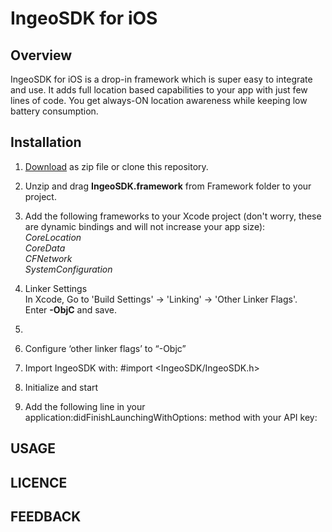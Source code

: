 # IngeoSDK for iOS

## Overview

IngeoSDK for iOS is a drop-in framework which is super easy to integrate and use.
It adds full location based capabilities to your app with just few lines of code.
You get always-ON location awareness while keeping low battery consumption.

## Installation

1. [Download](https://github.com/IngeoSDK/ingeo-ios-sdk/archive/master.zip) as zip file or clone this repository.
2. Unzip and drag **IngeoSDK.framework** from Framework folder to your project.
3. Add the following frameworks to your Xcode project (don't worry,  these are dynamic
   bindings and will not increase your app size):   
   *CoreLocation*  
   *CoreData*  
   *CFNetwork*  
   *SystemConfiguration*  

4. Linker Settings  
   In Xcode, Go to 'Build Settings' -> 'Linking' -> 'Other Linker Flags'.  
   Enter **-ObjC** and save.
   
5. 
6. Configure ‘other linker flags’ to “-Objc”
5. Import IngeoSDK with: #import <IngeoSDK/IngeoSDK.h>
6. Initialize and start 
7. Add the following line in your application:didFinishLaunchingWithOptions:
method with your API key: 

## USAGE


## LICENCE


## FEEDBACK
